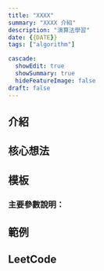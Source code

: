 ```yaml
---
title: "XXXX"
summary: "XXXX 介紹"
description: "演算法學習"
date: {{DATE}}
tags: ["algorithm"]

cascade:
  showEdit: true
  showSummary: true
  hideFeatureImage: false
draft: false
---
```


## 介紹

## 核心想法

## 模板

### 主要參數說明：

## 範例

## LeetCode